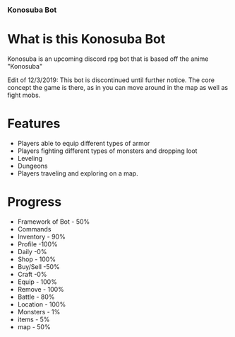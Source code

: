 
### Konosuba Bot

# What is this Konosuba Bot

Konosuba is an upcoming discord rpg bot that is based off the anime "Konosuba"

Edit of 12/3/2019: This bot is discontinued until further notice. The core concept the game is there, as in you can move around in the map as well as fight mobs. 

# Features

- Players able to equip different types of armor
- Players fighting different types of monsters and dropping loot
- Leveling
- Dungeons
- Players traveling and exploring on a map.	

# Progress

- Framework of Bot - 50%
- Commands
 - Inventory - 90%
 - Profile -100%
 - Daily -0%
 - Shop - 100%
 - Buy/Sell -50%
 - Craft -0%
 - Equip - 100%
 - Remove - 100%
 - Battle - 80%
 - Location - 100%
- Monsters - 1%
- items - 5%
- map - 50%
